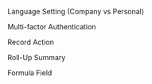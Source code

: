 Language Setting (Company vs Personal)

Multi-factor Authentication

Record Action

Roll-Up Summary

Formula Field